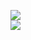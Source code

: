 [![](https://img.shields.io/badge/Made%20With-Github%20Spray-lightgrey.svg?style=for-the-badge&logo=github)](https://github.com/Annihil/github-spray#16803)  
[![](https://i.imgur.com/2DrTn0Z.gif)](https://github.com/Annihil/github-spray)